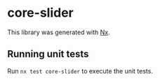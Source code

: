 # core-slider

This library was generated with [Nx](https://nx.dev).

## Running unit tests

Run `nx test core-slider` to execute the unit tests.
